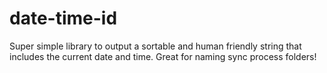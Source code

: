 # date-time-id
Super simple library to output a sortable and human friendly string that includes the current date and time. Great for naming sync process folders!
